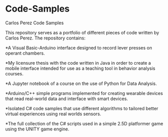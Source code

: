 # Code-Samples
Carlos Perez Code Samples

This repository serves as a portfolio of different pieces of code written by Carlos Perez.
The repository contains:

*A Visual Basic-Arduino interface designed to record lever presses on operant chambers.

*My licensure thesis with the code written in Java in order to create a mobile interface intended for use as a teaching tool in behavior analysis courses.

*A Jupyter notebook of a course on the use of Python for Data Analysis.

*Arduino/C++ simple programs implemented for creating wearable devices that read real-world data and interface with smart devices.

*Isolated C# code samples that use different algorithms to tailored better virtual experiences using real worlds sensors.

*The full collection of the C# scripts used in a simple 2.5D platformer game using the UNITY game engine.